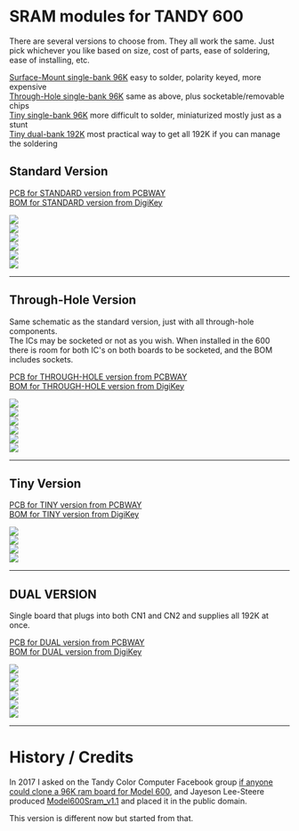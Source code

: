 # SRAM modules for TANDY 600

There are several versions to choose from. They all work the same. Just pick whichever you like based on size, cost of parts, ease of soldering, ease of installing, etc.

[Surface-Mount single-bank 96K](#standard-version) easy to solder, polarity keyed, more expensive  
[Through-Hole single-bank 96K](#through-hole-version) same as above, plus socketable/removable chips  
[Tiny single-bank 96K](#tiny-version) more difficult to solder, miniaturized mostly just as a stunt  
[Tiny dual-bank 192K](#dual-version) most practical way to get all 192K if you can manage the soldering

## Standard Version  
<!-- [PCB from OSHPark](https://oshpark.com/shared_projects/nBVWvJ2W)  -->
[PCB for STANDARD version from PCBWAY](https://www.pcbway.com/project/shareproject/TANDY_600_RAM.html)  
[BOM for STANDARD version from DigiKey](https://www.digikey.com/short/mjtb7rnn)

<!-- [Gerbers](../../releases/latest) -->

![](../../raw/main/PCB/TANDY_600_RAM.jpg)  
![](../../raw/main/PCB/TANDY_600_RAM.top.jpg)  
![](../../raw/main/PCB/TANDY_600_RAM.bottom.jpg)  
![](../../raw/main/PCB/TANDY_600_RAM.svg)  
![](../../raw/main/TANDY_600_RAM.1.jpg)  
![](../../raw/main/TANDY_600_RAM.2.jpg)

----

## Through-Hole Version  

Same schematic as the standard version, just with all through-hole components.  
The ICs may be socketed or not as you wish. When installed in the 600 there is room for both IC's on both boards to be socketed, and the BOM includes sockets.  

[PCB for THROUGH-HOLE version from PCBWAY](https://www.pcbway.com/project/shareproject/TANDY_600_RAM_96K_THT_70a7bb4c.html)  
[BOM for THROUGH-HOLE version from DigiKey](https://www.digikey.com/short/5q7bmv0q)

![](../../raw/main/PCB/TANDY_600_RAM_THT.jpg)  
![](../../raw/main/PCB/TANDY_600_RAM_THT.top.jpg)  
![](../../raw/main/PCB/TANDY_600_RAM_THT.bottom.jpg)  
![](../../raw/main/TANDY_600_RAM_THT.1.jpg)  
![](../../raw/main/TANDY_600_RAM_THT.2.jpg)  
![](../../raw/main/TANDY_600_RAM_THT.3.jpg)  

----

## Tiny Version

[PCB for TINY version from PCBWAY](https://www.pcbway.com/project/shareproject/TANDY_600_RAM_TINY_Version_dedc5289.html)  
[BOM for TINY version from DigiKey](https://www.digikey.com/short/p907n2hq)

![](../../raw/main/PCB/TANDY_600_RAM_tiny.jpg)  
![](../../raw/main/PCB/TANDY_600_RAM_tiny.20mm.jpg)  
![](../../raw/main/PCB/TANDY_600_RAM_tiny.top.jpg)  
![](../../raw/main/PCB/TANDY_600_RAM_tiny.bottom.jpg)  

----

## DUAL VERSION

Single board that plugs into both CN1 and CN2 and supplies all 192K at once.  

<!-- [PCB from OSHPark]()  -->
[PCB for DUAL version from PCBWAY](https://www.pcbway.com/project/shareproject/TANDY_600_192K_DUAL_RAM_96d16a20.html)  
[BOM for DUAL version from DigiKey](https://www.digikey.com/short/4t5v4hp5)

![](../../raw/main/PCB/TANDY_600_RAM_DUAL.jpg)  
![](../../raw/main/PCB/TANDY_600_RAM_DUAL.top.jpg)  
![](../../raw/main/PCB/TANDY_600_RAM_DUAL.bottom.jpg)  
![](../../raw/main/PCB/TANDY_600_RAM_DUAL.svg)  
![](../../raw/main/TANDY_600_RAM_DUAL.install.jpg)  
![](../../raw/main/TANDY_600_RAM_DUAL.display.jpg)  

----

# History / Credits

In 2017 I asked on the Tandy Color Computer Facebook group [if anyone could clone a 96K ram board for Model 600](https://www.facebook.com/groups/2359462640/permalink/10154864662292641/), and Jayeson Lee-Steere produced [Model600Sram_v1.1](https://github.com/bkw777/TANDY_600_RAM/tree/JLS-1.1) and placed it in the public domain.  

This version is different now but started from that.
